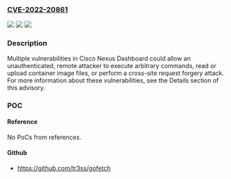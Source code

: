 ### [CVE-2022-20861](https://cve.mitre.org/cgi-bin/cvename.cgi?name=CVE-2022-20861)
![](https://img.shields.io/static/v1?label=Product&message=Cisco%20Nexus%20Dashboard%20&color=blue)
![](https://img.shields.io/static/v1?label=Version&message=n%2Fa&color=blue)
![](https://img.shields.io/static/v1?label=Vulnerability&message=CWE-306&color=brighgreen)

### Description

Multiple vulnerabilities in Cisco Nexus Dashboard could allow an unauthenticated, remote attacker to execute arbitrary commands, read or upload container image files, or perform a cross-site request forgery attack. For more information about these vulnerabilities, see the Details section of this advisory.

### POC

#### Reference
No PoCs from references.

#### Github
- https://github.com/tr3ss/gofetch

